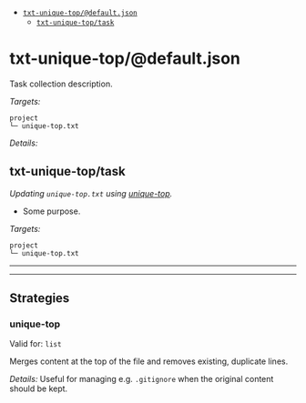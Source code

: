 - [`txt-unique-top/@default.json`](#mock-plugin-task-ref-txt-unique-topdefaultjson)
  - [`txt-unique-top/task`](#mock-plugin-task-ref-txt-unique-toptask)

# <a name="mock-plugin-task-ref-txt-unique-topdefaultjson">txt-unique-top/@default.json</a>

Task collection description.

*Targets:*
```
project
└─ unique-top.txt
```

*Details:*
## <a name="mock-plugin-task-ref-txt-unique-toptask">txt-unique-top/task</a>

_Updating `unique-top.txt` using [unique-top](#mock-plugin-strat-ref-unique-top)._

- Some purpose.

*Targets:*
```
project
└─ unique-top.txt
```

</details>

------
------

## Strategies

### <a name="mock-plugin-strat-ref-unique-top">unique-top</a>

Valid for: `list`

Merges content at the top of the file and removes existing, duplicate lines.

*Details:*
Useful for managing e.g. `.gitignore` when the original content should be kept.

